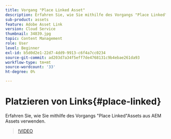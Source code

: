 ```yaml
---
title: Vorgang "Place Linked Asset"
description: Erfahren Sie, wie Sie mithilfe des Vorgangs "Place Linked"Assets aus AEM Assets verwenden.
sub-product: assets
feature: Adobe Asset Link
version: Cloud Service
thumbnail: 34839.jpg
topic: Content Management
role: User
level: Beginner
exl-id: b5d0d2e1-22d7-4dd9-9913-c6f4a7cc0234
source-git-commit: ad203d7a34f5eff7de4768131c9b4ebae261da93
workflow-type: tm+mt
source-wordcount: '33'
ht-degree: 0%

---
```


# Platzieren von Links{#place-linked}

Erfahren Sie, wie Sie mithilfe des Vorgangs &quot;Place Linked&quot;Assets aus AEM Assets verwenden.

>[!VIDEO](https://video.tv.adobe.com/v/34839/?quality=12)
